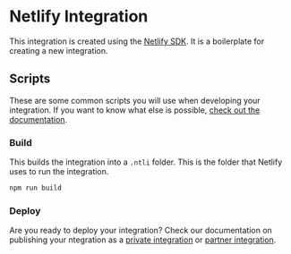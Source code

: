# Netlify Integration

This integration is created using the [Netlify SDK](https://sdk.netlify.com/get-started/introduction/). It is a boilerplate for creating a new integration.

## Scripts

These are some common scripts you will use when developing your integration. If you want to know what else is possible, [check out the documentation](https://sdk.netlify.com/netlify-sdk-utility-tools-reference/).

### Build

This builds the integration into a `.ntli` folder. This is the folder that Netlify uses to run the integration.

```bash
npm run build
```


### Deploy

Are you ready to deploy your integration? Check our documentation on publishing your ntegration as a [private integration](https://sdk.netlify.com/publish/private-integrations/) or [partner integration](https://sdk.netlify.com/publish/partner-integrations/).
